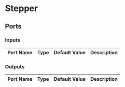 # Stepper

## Ports

### Inputs

Port Name|Type|Default Value|Description
---|---|---|---
### Outputs

Port Name|Type|Default Value|Description
---|---|---|---
